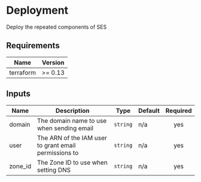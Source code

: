 # Deployment

Deploy the repeated components of SES

## Requirements

| Name | Version |
|------|---------|
| terraform | >= 0.13 |

## Inputs

| Name | Description | Type | Default | Required |
|------|-------------|------|---------|:--------:|
| domain | The domain name to use when sending email | `string` | n/a | yes |
| user | The ARN of the IAM user to grant email permissions to | `string` | n/a | yes |
| zone\_id | The Zone ID to use when setting DNS | `string` | n/a | yes |
